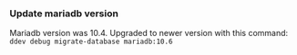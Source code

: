 ### Update mariadb version
Mariadb version was 10.4. Upgraded to newer version with this command:\
`ddev debug migrate-database mariadb:10.6`
